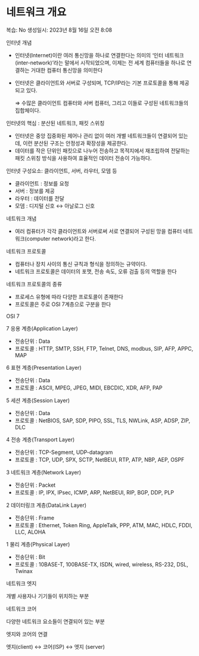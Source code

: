 # 네트워크 개요

복습: No
생성일시: 2023년 8월 16일 오전 8:08

인터넷 개념

- 인터넷(Internet)이란 여러 통신망을 하나로 연결한다는 의미의 ‘인터 네트워크(inter-network)’라는 말에서 시작되었으며, 이제는 전 세계 컴퓨터들을 하나로 연결하는 거대한 컴퓨터 통신망을 의미한다
- 인터넷은 클라이언트와 서버로 구성되며, TCP/IP라는 기본 프로토콜을 통해 제공되고 있다.
    
    ⇒ 수많은 클라이언트 컴퓨터와 서버 컴퓨터, 그리고 이들로 구성된 네트워크들의 집합체이다.
    

인터넷의 핵심 : 분산된 네트워크, 패킷 스위칭

- 인터넷은 중앙 집중화된 제어나 관리 없이 여러 개별 네트워크들이 연결되어 있는데, 이런 분산된 구조는 안정성과 확장성을 제공한다.
- 데이터를 작은 단위인 패킷으로 나누어 전송하고 목적지에서 재조립하여 전달하는 패킷 스위칭 방식을 사용하여 효율적인 데이터 전송이 가능하다.

인터넷 구성요소: 클라이언트, 서버, 라우터, 모뎀 등

- 클라이언트 : 정보를 요청
- 서버 : 정보를 제공
- 라우터 : 데이터를 전달
- 모뎀 : 디지털 신호 ↔ 아날로그 신호

네트워크 개념

- 여러 컴퓨터가 각각 클라이언트와 서버로써 서로 연결되어 구성된 망을 컴퓨터 네트워크(computer network)라고 한다.

네트워크 프로토콜

- 컴퓨터나 장치 사이의 통신 규칙과 형식을 정의하는 규약이다.
- 네트워크 프로토콜은 데이터의 포맷, 전송 속도, 오류 검출 등의 역할을 한다

네트워크 프로토콜의 종류 

- 프로세스 유형에 따라 다양한 프로토콜이 존재한다
- 프로토콜은 주로 OSI 7계층으로 구분을 한다
    
     
    

OSI 7

7 응용 계층(Application Layer)

- 전송단위 : Data
- 프로토콜 : HTTP, SMTP, SSH, FTP, Telnet, DNS, modbus, SIP, AFP, APPC, MAP
    
    

6 표현 계층(Presentation Layer)

- 전송단위 : Data
- 프로토콜 : ASCII, MPEG, JPEG, MIDI, EBCDIC, XDR, AFP, PAP
    
    

5 세션 계층(Session Layer)

- 전송단위 : Data
- 프로토콜 : NetBIOS, SAP, SDP, PIPO, SSL, TLS, NWLink, ASP, ADSP, ZIP, DLC
    
    

4 전송 계층(Transport Layer)

- 전송단위 : TCP-Segment, UDP-datagram
- 프로토콜 : TCP, UDP, SPX, SCTP, NetBEUI, RTP, ATP, NBP, AEP, OSPF
    
    

3 네트워크 계층(Network Layer)

- 전송단위 : Packet
- 프로토콜 : IP, IPX, IPsec, ICMP, ARP, NetBEUI, RIP, BGP, DDP, PLP
    
    

2 데이터링크 계층(DataLink Layer)

- 전송단위 : Frame
- 프로토콜 : Ethernet, Token Ring, AppleTalk, PPP, ATM, MAC, HDLC, FDDI, LLC, ALOHA
    
    

1 물리 계층(Physical Layer)

- 전송단위 : Bit
- 프로토콜 : 10BASE-T, 100BASE-TX, ISDN, wired, wireless, RS-232, DSL, Twinax

네트워크 엣지  

개별 사용자나 기기들이 위치하는 부분  

네트워크 코어  

다양한 네트워크 요소들이 연결되어 있는 부분  

엣지와 코어의 연결   

엣지(client)  ↔ 코어(ISP) ↔ 엣지 (server)  

